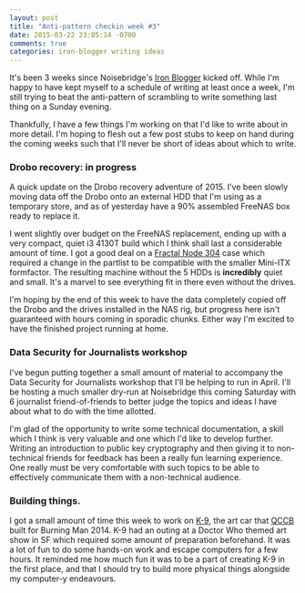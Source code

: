 ```yaml
---
layout: post
title: "Anti-pattern checkin week #3"
date: 2015-03-22 23:05:14 -0700
comments: true
categories: iron-blogger writing ideas
---
```


It's been 3 weeks since Noisebridge's [Iron Blogger](https://noisebridge.net/wiki/Iron_Blogger) kicked off. While I'm happy to have kept myself to a schedule of writing at least once a week, I'm still trying to beat the anti-pattern of scrambling to write something last thing on a Sunday evening.

Thankfully, I have a few things I'm working on that I'd like to write about in more detail. I'm hoping to flesh out a few post stubs to keep on hand during the coming weeks such that I'll never be short of ideas about which to write.

### Drobo recovery: in progress

A quick update on the Drobo recovery adventure of 2015. I've been slowly moving data off the Drobo onto an external HDD that I'm using as a temporary store, and as of yesterday have a 90% assembled FreeNAS box ready to replace it.

I went slightly over budget on the FreeNAS replacement, ending up with a very compact, quiet i3 4130T build which I think shall last a considerable amount of time. I got a good deal on a [Fractal Node 304](http://www.fractal-design.com/home/product/cases/node-series/node-304-black) case which required a change in the partlist to be compatible with the smaller Mini-ITX formfactor. The resulting machine without the 5 HDDs is **incredibly** quiet and small. It's a marvel to see everything fit in there even without the drives.

I'm hoping by the end of this week to have the data completely copied off the Drobo and the drives installed in the NAS rig, but progress here isn't guaranteed with hours coming in sporadic chunks. Either way I'm excited to have the finished project running at home.

### Data Security for Journalists workshop

I've begun putting together a small amount of material to accompany the Data Security for Journalists workshop that I'll be helping to run in April. I'll be hosting a much smaller dry-run at Noisebridge this coming Saturday with 6 journalist friend-of-friends to better judge the topics and ideas I have about what to do with the time allotted.

I'm glad of the opportunity to write some technical documentation, a skill which I think is very valuable and one which I'd like to develop further. Writing an introduction to public key cryptography and then giving it to non-technical friends for feedback has been a really fun learning experience. One really must be very comfortable with such topics to be able to effectively communicate them with a non-technical audience.


### Building things.

I got a small amount of time this week to work on [K-9](http://k9markivbm.com/wp-content/uploads/2014/09/k9-on-the-playa.jpg), the art car that [QCCB](http://qccb.org/) built for Burning Man 2014. K-9 had an outing at a Doctor Who themed art show in SF which required some amount of preparation beforehand. It was a lot of fun to do some hands-on work and escape computers for a few hours. It reminded me how much fun it was to be a part of creating K-9 in the first place, and that I should try to build more physical things alongside my computer-y endeavours.
